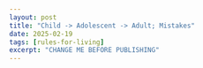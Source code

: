 ```yaml
---
layout: post
title: "Child -> Adolescent -> Adult; Mistakes"
date: 2025-02-19
tags: [rules-for-living]
excerpt: "CHANGE ME BEFORE PUBLISHING"
---
```

